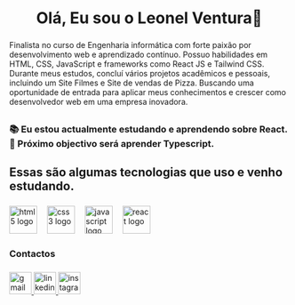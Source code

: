 <h1 align="center">Olá, Eu sou o Leonel Ventura👋</h1>

###

<p align="left">Finalista no curso de Engenharia informática com forte paixão por desenvolvimento web e aprendizado contínuo. Possuo habilidades em HTML, CSS, JavaScript e frameworks como React JS e Tailwind CSS. Durante meus estudos, concluí vários projetos acadêmicos e pessoais, incluindo um Site Filmes e Site de vendas de Pizza. Buscando uma oportunidade de entrada para aplicar meus conhecimentos e crescer como desenvolvedor web em uma empresa inovadora.</p>

###

<h2 align="left"></h2>

###

<h3 align="left">📚 Eu estou actualmente estudando e aprendendo sobre React.<br>🎯 Próximo objectivo será aprender Typescript.</h3>

###

<h2 align="left">Essas são algumas tecnologias que uso e venho estudando.</h2>

###

<div align="left">
  <img src="https://cdn.jsdelivr.net/gh/devicons/devicon/icons/html5/html5-original.svg" height="50" alt="html5 logo"  />
  <img width="10" />
  <img src="https://cdn.jsdelivr.net/gh/devicons/devicon/icons/css3/css3-original.svg" height="50" alt="css3 logo"  />
  <img width="10" />
  <img src="https://cdn.jsdelivr.net/gh/devicons/devicon/icons/javascript/javascript-original.svg" height="50" alt="javascript logo"  />
  <img width="10" />
  <img src="https://cdn.jsdelivr.net/gh/devicons/devicon/icons/react/react-original.svg" height="50" alt="react logo"  />
</div>

###

<p align="left"></p>

###

<h3 align="left">Contactos</h3>

###

<div align="left">
  <a href="mailto:leonelcutendana@gmail.com" target="_blank">
    <img src="https://img.shields.io/static/v1?message=Gmail&logo=gmail&label=&color=D14836&logoColor=white&labelColor=&style=for-the-badge" height="40" alt="gmail logo"  />
  </a>
  <a href="https://www.linkedin.com/in/leonel-ventura-63489b246/" target="_blank">
    <img src="https://img.shields.io/static/v1?message=LinkedIn&logo=linkedin&label=&color=0077B5&logoColor=white&labelColor=&style=for-the-badge" height="40" alt="linkedin logo"  />
  </a>
  <a href="https://www.instagram.com/chancourtois99/" target="_blank">
    <img src="https://img.shields.io/static/v1?message=Instagram&logo=instagram&label=&color=E4405F&logoColor=white&labelColor=&style=for-the-badge" height="40" alt="instagram logo"  />
  </a>
</div>

###
